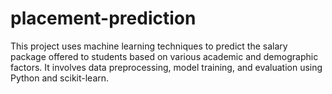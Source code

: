 # placement-prediction
This project uses machine learning techniques to predict the salary package offered to students based on various academic and demographic factors. It involves data preprocessing, model training, and evaluation using Python and scikit-learn.
